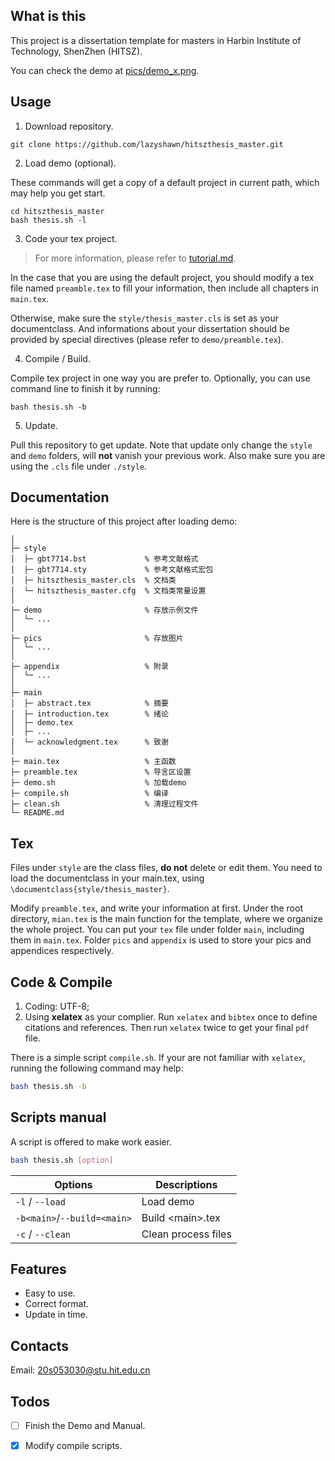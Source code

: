 
## What is this
This project is a dissertation template for masters 
in Harbin Institute of Technology, ShenZhen (HITSZ).

You can check the demo at [pics/demo\_x.png](
https://github.com/lazyshawn/hitszthesis_master/tree/master/demo/pics).

## Usage
1. Download repository.
```shell
git clone https://github.com/lazyshawn/hitszthesis_master.git
```

2. Load demo (optional).

These commands will get a copy of a default project in current path,
which may help you get start.
```shell
cd hitszthesis_master
bash thesis.sh -l
```

3. Code your tex project.
> For more information, please refer to [tutorial.md](
https://github.com/lazyshawn/hitszthesis_master/blob/master/tutorial.md).

In the case that you are using the default project,
you should modify a tex file named `preamble.tex` to fill your information,
then include all chapters in `main.tex`.

Otherwise, make sure the `style/thesis_master.cls` is set as your documentclass. 
And informations about your dissertation should be provided by special directives
(please refer to `demo/preamble.tex`).

4. Compile / Build.

Compile tex project in one way you are prefer to.
Optionally, you can use command line to finish it by running:
```shell
bash thesis.sh -b
```

5. Update.

Pull this repository to get update.
Note that update only change the `style` and `demo` folders,
will **not** vanish your previous work.
Also make sure you are using the `.cls` file under `./style`.


## Documentation
Here is the structure of this project after loading demo:
```git
│
├─ style
│  ├─ gbt7714.bst             % 参考文献格式
│  ├─ gbt7714.sty             % 参考文献格式宏包
│  ├─ hitszthesis_master.cls  % 文档类
│  └─ hitszthesis_master.cfg  % 文档类常量设置
│
├─ demo                       % 存放示例文件
│  └─ ...                     
│
├─ pics                       % 存放图片
│  └─ ...                     
│
├─ appendix                   % 附录
│  └─ ...                     
│
├─ main
│  ├─ abstract.tex            % 摘要
│  ├─ introduction.tex        % 绪论
│  ├─ demo.tex                    
│  ├─ ...                     
│  └─ acknowledgment.tex      % 致谢
│                             
├─ main.tex                   % 主函数
├─ preamble.tex               % 导言区设置
├─ demo.sh                    % 加载demo
├─ compile.sh                 % 编译
├─ clean.sh                   % 清理过程文件
└─ README.md
```


## Tex
Files under `style` are the class files, **do not** delete or edit them. 
You need to load the documentclass in your main.tex,
using `\documentclass{style/thesis_master}`.

Modify `preamble.tex`, and write your information at first.
Under the root directory, `mian.tex` is the main function for the template,
where we organize the whole project.
You can put your `tex` file under folder `main`,
including them in `main.tex`.
Folder `pics` and `appendix` is used to store your pics and appendices respectively.


## Code & Compile
1. Coding: UTF-8;
1. Using **xelatex** as your complier. 
Run `xelatex` and `bibtex` once to define citations and references.
Then run `xelatex` twice to get your final `pdf` file.

There is a simple script `compile.sh`.
If your are not familiar with `xelatex`,
running the following command may help:
```bash
bash thesis.sh -b
```


## Scripts manual
A script is offered to make work easier.
```bash
bash thesis.sh [option]
```

| Options                     | Descriptions        |
| ---                         | ---                 |
| `-l` / `--load`             | Load demo           |
| `-b<main>`/`--build=<main>` | Build \<main\>.tex  |
| `-c` / `--clean`            | Clean process files |




## Features
* Easy to use.
* Correct format.
* Update in time.

## Contacts
Email: 20s053030@stu.hit.edu.cn


## Todos
* [ ] Finish the Demo and Manual.
* [x] Modify compile scripts.


